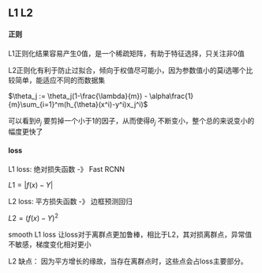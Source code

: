 ## L1 L2 

#### 正则

L1正则化结果容易产生0值，是一个稀疏矩阵，有助于特征选择，只关注非0值

L2正则化有利于防止过拟合，倾向于权值尽可能小，因为参数值小的莫i选哪个比较简单，能适应不同的而数据集

$\theta_j := \theta_j(1-\frac{\lambda}{m}) - \alpha\frac{1}{m}\sum_{i=1}^m(h_{\theta}(x^i)-y^i)x_j^i)$

可以看到$\theta_j$ 要剪掉一个小于1的因子，从而使得$\theta_j$ 不断变小，整个总的来说变小的幅度更快了

#### loss

L1 loss: 绝对损失函数 -》 Fast RCNN      

$L1 = |f(x) -Y|$

L2 loss: 平方损失函数 -》 边框预测回归

$L2 = (f(x) -Y)^2$

smooth L1 loss 让loss对于离群点更加鲁棒，相比于L2，其对损离群点，异常值不敏感，梯度变化相对更小

L2 缺点： 因为平方增长的缘故，当存在离群点时，这些点会占loss主要部分。 

